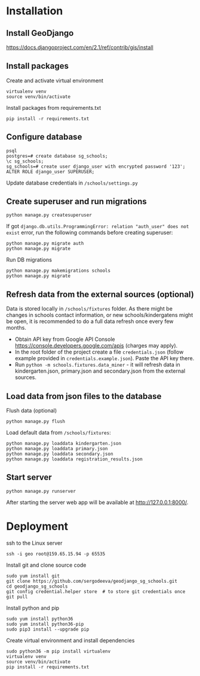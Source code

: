 # Installation

## Install GeoDjango
https://docs.djangoproject.com/en/2.1/ref/contrib/gis/install

## Install packages
Create and activate virtual environment
```
virtualenv venv
source venv/bin/activate
```

Install packages from requirements.txt
```
pip install -r requirements.txt
```

## Configure database
```
psql
postgres=# create database sg_schools;
\c sg_schools;
sg_schools=# create user django_user with encrypted password '123';
ALTER ROLE django_user SUPERUSER;
```
Update database credentials in `/schools/settings.py`

## Create superuser and run migrations
```
python manage.py createsuperuser
```

If got `django.db.utils.ProgrammingError: relation "auth_user" does not exist` error, run the following commands before creating superuser:
```
python manage.py migrate auth
python manage.py migrate
```

Run DB migrations
```
python manage.py makemigrations schools
python manage.py migrate
```

## Refresh data from the external sources (optional)
Data is stored locally in `/schools/fixtures` folder. As there might be changes in schools contact information, or new schools/kindergatens might be open, it is recommended to do a full data refresh once every few months.

* Obtain API key from Google API Console https://console.developers.google.com/apis (charges may apply).
* In the root folder of the project create a file `credentials.json` (follow example provided in `credentials.example.json`). Paste the API key there.
* Run `python -m schools.fixtures.data_miner` - it will refresh data in kindergarten.json, primary.json and secondary.json from the external sources.

## Load data from json files to the database
Flush data (optional)
```
python manage.py flush
```

Load default data from `/schools/fixtures`:
```
python manage.py loaddata kindergarten.json
python manage.py loaddata primary.json
python manage.py loaddata secondary.json
python manage.py loaddata registration_results.json
```

## Start server
```
python manage.py runserver
 ```
After starting the server web app will be available at http://127.0.0.1:8000/.

# Deployment
ssh to the Linux server
```
ssh -i geo root@159.65.15.94 -p 65535
```

Install git and clone source code
```
sudo yum install git
git clone https://github.com/sergodeeva/geodjango_sg_schools.git
cd geodjango_sg_schools
git config credential.helper store  # to store git credentials once
git pull
```

Install python and pip
```
sudo yum install python36
sudo yum install python36-pip
sudo pip3 install --upgrade pip
```

Create virtual environment and install dependencies
```
sudo python36 -m pip install virtualenv
virtualenv venv
source venv/bin/activate
pip install -r requirements.txt
```



